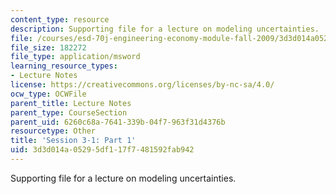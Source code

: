```yaml
---
content_type: resource
description: Supporting file for a lecture on modeling uncertainties.
file: /courses/esd-70j-engineering-economy-module-fall-2009/3d3d014a05295df117f7481592fab942_ESD70session3_1Part1.xls
file_size: 182272
file_type: application/msword
learning_resource_types:
- Lecture Notes
license: https://creativecommons.org/licenses/by-nc-sa/4.0/
ocw_type: OCWFile
parent_title: Lecture Notes
parent_type: CourseSection
parent_uid: 6260c68a-7641-339b-04f7-963f31d4376b
resourcetype: Other
title: 'Session 3-1: Part 1'
uid: 3d3d014a-0529-5df1-17f7-481592fab942
---
```

Supporting file for a lecture on modeling uncertainties.